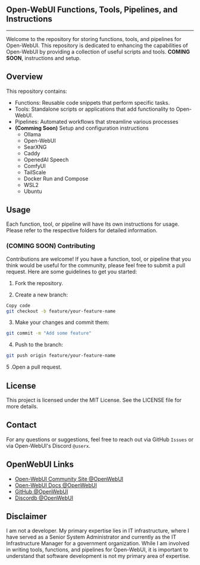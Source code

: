 ## Open-WebUI Functions, Tools, Pipelines, and Instructions
------------------------------
Welcome to the repository for storing functions, tools, and pipelines for Open-WebUI. This repository is dedicated to enhancing the capabilities of Open-WebUI by providing a collection of useful scripts and tools.
**COMING SOON**, instructions and setup.

## Overview
This repository contains:

- Functions: Reusable code snippets that perform specific tasks.
- Tools: Standalone scripts or applications that add functionality to Open-WebUI.
- Pipelines: Automated workflows that streamline various processes
- **(Comming Soon)** Setup and configuration instructions
  - Ollama
  - Open-WebUI
  - SearXNG
  - Caddy
  - OpenedAI Speech
  - ComfyUI
  - TailScale
  - Docker Run and Compose
  - WSL2
  - Ubuntu

## Usage
Each function, tool, or pipeline will have its own instructions for usage. Please refer to the respective folders for detailed information.

### **(COMING SOON)** Contributing
Contributions are welcome! If you have a function, tool, or pipeline that you think would be useful for the community, please feel free to submit a pull request. Here are some guidelines to get you started:

1. Fork the repository.

2. Create a new branch:

```bash
Copy code
git checkout -b feature/your-feature-name
```

3. Make your changes and commit them:

```bash
git commit -m "Add some feature"
```

4. Push to the branch:

```bash
git push origin feature/your-feature-name
```
5 .Open a pull request.

## License
This project is licensed under the MIT License. See the LICENSE file for more details.

## Contact
For any questions or suggestions, feel free to reach out via GitHub `Issues` or via Open-WebUI's Discord `@userx`.

## OpenWebUI Links
- <a href="https://openwebui.com/" target="_blank">Open-WebUI Community Site @OpenWebUI</a>
- <a href="https://docs.openwebui.com/" target="_blank">Open-WebUI Docs @OpenWebUI</a>
- <a href="https://github.com/open-webui/open-webui" target="_blank">GitHub @OpenWebUI</a>
- <a href="https://discord.gg/5rJgQTnV4s" target="_blank">Discordb @OpenWebUI</a>

## Disclaimer
I am not a developer. My primary expertise lies in IT infrastructure, where I have served as a Senior System Administrator and currently as the IT Infrastructure Manager for a government organization. While I am involved in writing tools, functions, and pipelines for Open-WebUI, it is important to understand that software development is not my primary area of expertise.
